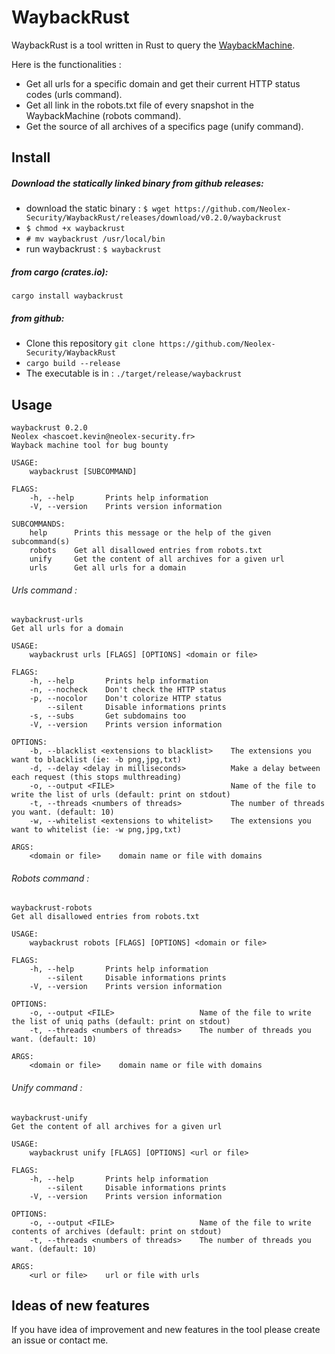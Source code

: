 WaybackRust
===

WaybackRust is a tool written in Rust to query the [WaybackMachine](https://archive.org/web/).

Here is the functionalities : 
* Get all urls for a specific domain and get their current HTTP status codes (urls command).
* Get all link in the robots.txt file of every snapshot in the WaybackMachine (robots command).
* Get the source of all archives of a specifics page (unify command).

## Install 

##### Download the statically linked binary from github releases:
* download the static binary : `$ wget https://github.com/Neolex-Security/WaybackRust/releases/download/v0.2.0/waybackrust`
* `$ chmod +x waybackrust`
* `# mv waybackrust /usr/local/bin`
* run waybackrust : `$ waybackrust `

##### from cargo (crates.io):
`cargo install waybackrust`

##### from github:
* Clone this repository `git clone https://github.com/Neolex-Security/WaybackRust`  
* `cargo build --release`
* The executable is in : `./target/release/waybackrust`

## Usage
```
waybackrust 0.2.0
Neolex <hascoet.kevin@neolex-security.fr>
Wayback machine tool for bug bounty

USAGE:
    waybackrust [SUBCOMMAND]

FLAGS:
    -h, --help       Prints help information
    -V, --version    Prints version information

SUBCOMMANDS:
    help      Prints this message or the help of the given subcommand(s)
    robots    Get all disallowed entries from robots.txt
    unify     Get the content of all archives for a given url
    urls      Get all urls for a domain

```
###### Urls command :
```
waybackrust-urls 
Get all urls for a domain

USAGE:
    waybackrust urls [FLAGS] [OPTIONS] <domain or file>

FLAGS:
    -h, --help       Prints help information
    -n, --nocheck    Don't check the HTTP status
    -p, --nocolor    Don't colorize HTTP status
        --silent     Disable informations prints
    -s, --subs       Get subdomains too
    -V, --version    Prints version information

OPTIONS:
    -b, --blacklist <extensions to blacklist>    The extensions you want to blacklist (ie: -b png,jpg,txt)
    -d, --delay <delay in milliseconds>          Make a delay between each request (this stops multhreading)
    -o, --output <FILE>                          Name of the file to write the list of urls (default: print on stdout)
    -t, --threads <numbers of threads>           The number of threads you want. (default: 10)
    -w, --whitelist <extensions to whitelist>    The extensions you want to whitelist (ie: -w png,jpg,txt)

ARGS:
    <domain or file>    domain name or file with domains

```

###### Robots command :
```
waybackrust-robots 
Get all disallowed entries from robots.txt

USAGE:
    waybackrust robots [FLAGS] [OPTIONS] <domain or file>

FLAGS:
    -h, --help       Prints help information
        --silent     Disable informations prints
    -V, --version    Prints version information

OPTIONS:
    -o, --output <FILE>                   Name of the file to write the list of uniq paths (default: print on stdout)
    -t, --threads <numbers of threads>    The number of threads you want. (default: 10)

ARGS:
    <domain or file>    domain name or file with domains

```

###### Unify command : 
```
waybackrust-unify 
Get the content of all archives for a given url

USAGE:
    waybackrust unify [FLAGS] [OPTIONS] <url or file>

FLAGS:
    -h, --help       Prints help information
        --silent     Disable informations prints
    -V, --version    Prints version information

OPTIONS:
    -o, --output <FILE>                   Name of the file to write contents of archives (default: print on stdout)
    -t, --threads <numbers of threads>    The number of threads you want. (default: 10)

ARGS:
    <url or file>    url or file with urls

```
## Ideas of new features
If you have idea of improvement and new features in the tool please create an issue or contact me.